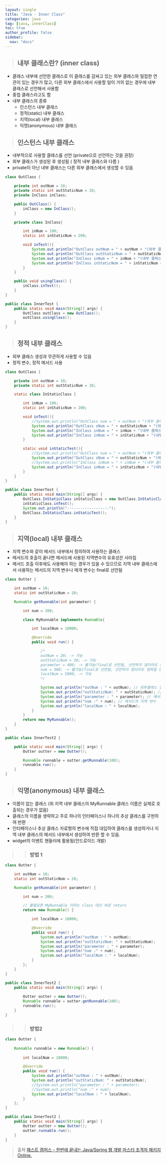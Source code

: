 ```yaml
---
layout: single
title: "Java - Inner Class"
categories: java
tag: [java, innerClass]
toc: true
author_profile: false
sidebar:
  nav: "docs"
---
```


> ## 내부 클래스란? (inner class)

- 클래스 내부에 선언한 클래스로 이 클래스를 감싸고 있는 외부 클래스와 밀접한 연관이 있는 경우가 많고, 다른 외부 클래스에서 사용할 일이 거의 없는 경우에 내부 클래스로 선언해서 사용함
- 중첩 클래스라고도 함
- 내부 클래스의 종류
  - 인스턴스 내부 클래스
  - 정적(static) 내부 클래스
  - 지역(local) 내부 클래스
  - 익명(anonymous) 내부 클래스

> ## 인스턴스 내부 클래스

- 내부적으로 사용할 클래스를 선언 (private으로 선언하는 것을 권장)
- 외부 클래스가 생성된 후 생성됨 ( 정적 내부 클래스와 다름 )
- private이 아닌 내부 클래스는 다른 외부 클래스에서 생성할 수 있음

```java
class OutClass {

	private int outNum = 10;
	private static int outStaticNum = 20;
	private InClass inClass;

	public OutClass() {
		inClass = new InClass();
	}

	private class InClass{

		int inNum = 100;
		static int inStaticNum = 200;

		void inTest(){
			System.out.println("OutClass outNum = " + outNum + "(외부 클래스의 인스턴스 변수)");
			System.out.println("OutClass outStaticNum = " + outStaticNum + "(외부 클래스의 스태틱 변수)");
			System.out.println("InClass inNum = " + inNum + "(내부 클래스의 인스턴스 변수)");
			System.out.println("InClass inStaticNum = " + inStaticNum + "(내부 클래스의 스태틱 변수)"); // 외부클래스가 생성될 때 생성되기 때문에 원래 안되야함?
		}
	}

	public void usingClass() {
		inClass.inTest();
	}
}

public class InnerTest {
	public static void main(String[] args) {
		OutClass outClass = new OutClass();
		outClass.usingClass();
	}
}
```

> ## 정적 내부 클래스

- 외부 클래스 생성과 무관하게 사용할 수 있음
- 정적 변수, 정적 메서드 사용

```java
class OutClass {

	private int outNum = 10;
	private static int outStaticNum = 20;

	static class InStaticClass {

		int inNum = 100;
		static int inStaticNum = 200;

		void inTest(){
			//System.out.println("OutClass num = " + outNum + "(외부 클래스의 인스턴스 변수)"); -> 사용불가
			System.out.println("OutClass sNum = " + outStaticNum + "(외부 클래스의 스태틱 변수)");
			System.out.println("InClass inNum = " + inNum + "(내부 클래스의 인스턴스 변수)");
			System.out.println("InClass inNum = " + inStaticNum + "(내부 클래스의 스태틱 변수)");
		}

		static void inStaticTest(){
			//System.out.println("OutClass num = " + outNum + "(외부 클래스의 인스턴스 변수)"); -> 사용불가
			System.out.println("OutClass sNum = " + outStaticNum + "(외부 클래스의 스태틱 변수)");
			//System.out.println("InClass inNum = " + inNum + "(내부 클래스의 인스턴스 변수)"); -> 사용불가
			System.out.println("InClass inNum = " + inStaticNum + "(내부 클래스의 스태틱 변수)");
		}
	}
}

public class InnerTest {
	public static void main(String[] args) {
		OutClass.InStaticClass inStaticClass = new OutClass.InStaticClass();
		inStaticClass.inTest();
		System.out.println("-------------------");
		OutClass.InStaticClass.inStaticTest();
	}
}
```

> ## 지역(local) 내부 클래스

- 지역 변수와 같이 메서드 내부에서 정의하여 사용하는 클래스
- 메서드의 호출이 끝나면 메서드에 사용된 지역변수의 유효성은 사라짐
- 메서드 호출 이후에도 사용해야 하는 경우가 있을 수 있으므로 지역 내부 클래스에서 사용하는 메서드의 지역 변수나 매개 변수는 final로 선언됨

```java
class Outter {

	int outNum = 10;
	static int outStaticNum = 20;

	Runnable getRunnable(int parameter) {

		int num = 200;

		class MyRunnable implements Runnable{

			int localNum = 10000;

			@Override
			public void run() {

				/*
				outNum = 20; -> 가능
				outStaticNum = 30; -> 가능
				parameter = 400; -> 불가능(final로 선언됨, 선언하지 않더라도 컴파일 단계에서)
				num = 300; -> 불가능(final로 선언됨, 선언하지 않더라도 컴파일 단계에서)
				localNum = 5000; -> 가능
				*/

				System.out.println("outNum : " + outNum); // 외부클래스 인스턴스 변수
				System.out.println("outStaticNum: " + outStaticNum); // 외부클래스 정적 변수
				System.out.println("parameter : " + parameter); // 메서드의 매개 변수
				System.out.println("num :" + num); // 메서드의 지역 변수
				System.out.println("localNum : " + localNum);
			}
		}
		return new MyRunnable();
	}
}

public class InnerTest2 {

	public static void main(String[] args) {
		Outter outter = new Outter();

		Runnable runnable = outter.getRunnable(100);
		runnable.run();
	}
}
```

> ## 익명(anonymous) 내부 클래스

- 이름이 없는 클래스 (위 지역 내부 클래스의 MyRunnable 클래스 이름은 실제로 호출되는 경우가 없음)
- 클래스의 이름을 생략하고 주로 하나의 인터페이스나 하나의 추상 클래스를 구현하여 반환
- 인터페이스나 추상 클래스 자료형의 변수에 직접 대입하여 클래스를 생성하거나 지역 내부 클래스의 메서드 내부에서 생성하여 반환 할 수 있음.
- widget의 이벤트 핸들러에 활용됨(안드로이드 개발)

>> ### 방법 1

```java
class Outter {

	int outNum = 10;
	static int outStaticNum = 20;

	Runnable getRunnable(int parameter) {

		int num = 200;

		// 불필요한 MyRunnable 이라는 class 대신 바로 return
		return new Runnable() {

			int localNum = 10000;

			@Override
			public void run() {
				System.out.println("outNum : " + outNum);
				System.out.println("outStaticNum: " + outStaticNum);
				System.out.println("parameter : " + parameter);
				System.out.println("num :" + num);
				System.out.println("localNum : " + localNum);
			}
		};
	}
}

public class InnerTest2 {
	public static void main(String[] args) {
		
		Outter outter = new Outter();
		Runnable runnable = outter.getRunnable(100);
		runnable.run();
	}
}
```

>> ### 방법2

```java
class Outter {
	
	Runnable runnable = new Runnable() {
		
		int localNum = 10000;

		@Override
		public void run() {
			System.out.println("outNum : " + outNum);
			System.out.println("outStaticNum: " + outStaticNum);
			//System.out.println("parameter : " + parameter);
			//System.out.println("num :" + num);
			System.out.println("localNum : " + localNum);
		}
	};
}

public class InnerTest2 {
	public static void main(String[] args) {
		Outter outter = new Outter();
		outter.runnable.run();
	}
}
```












> 출처 [패스트 캠퍼스 - 한번에 끝내는 Java/Spring 웹 개발 마스터 초격차 패키지 Online.](https://fastcampus.co.kr/dev_online_javaend)
